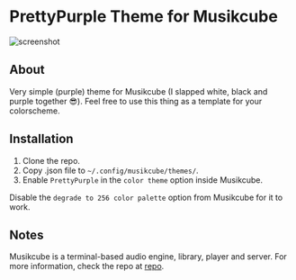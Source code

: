 # PrettyPurple Theme for Musikcube

![screenshot](https://github.com/Davidca089/musikcube-pretty-purple-theme/blob/main/screenshot/screenshot.png?raw=true)

## About
Very simple (purple) theme for Musikcube
(I slapped white, black and purple together 😎).
Feel free to use this thing as a template for your colorscheme.

## Installation
1. Clone the repo.
2. Copy .json file to `~/.config/musikcube/themes/`.
3. Enable `PrettyPurple` in the `color theme` option inside Musikcube.

Disable the `degrade to 256 color palette` option from Musikcube for it to work.

## Notes
Musikcube is a terminal-based audio engine, library, player and server.
For more information, check the repo at [repo](https://github.com/clangen/musikcube).

